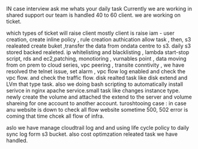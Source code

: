 IN case interview ask me whats your daily task
Currently we are working in shared support our team is handled 40 to 60 client. we are working on ticket.

which types of ticket will raise client 
mostly client is raise iam - user creation, create inline policy , rule creation authication allow task ,
then, s3 realeated create buket ,transfer the data from ondata centre to s3. daily s3 stored backed realeted.
ip whitelisting and blacklisting , lambda start-stop script, rds and ec2,patching, monotioring , vurnables point , data moving from on prem to cloud series, vpc peering , transite conntivity , we have resolved the telnet issue, set alarm , vpc flow log enabled and check the vpc flow. and check the traffic flow. disk realted task like disk extend and LVm that type task.
also we doing bash scripting to automatically install serivce in nginx apache service.small task like changes instance type.
newly create the volume and attached the extend to the server and volume shareing for one account to another account.
turoshtooing case :
in case anu website is down to check all flow website sometime 500, 502 error is coming that time chcek all flow of infra.

aslo we have manage cloudtrail log and and using life cycle policy to daily sync log form s3 bucket. also cost optimzation releated task we have handled. 
